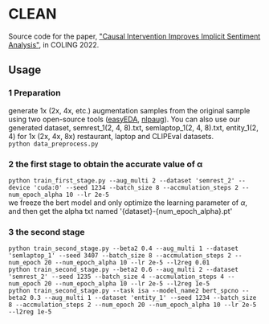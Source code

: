 # CLEAN

Source code for the paper, ["Causal Intervention Improves Implicit Sentiment Analysis"](https://aclanthology.org/2022.coling-1.607.pdf), in COLING 2022.
## Usage
### 1 Preparation
generate 1x (2x, 4x, etc.) augmentation samples from the original sample using two open-source tools ([easyEDA](https://github.com/jasonwei20/eda_nlp), [nlpaug](https://github.com/makcedward/nlpaug)). You can also use our generated dataset, semrest_1(2, 4, 8).txt, semlaptop_1(2, 4, 8).txt, entity_1(2, 4) for 1x (2x, 4x, 8x) restaurant, laptop and CLIPEval datasets.  
`python data_preprocess.py`
### 2 the first stage to obtain the accurate value of α
`python train_first_stage.py --aug_multi 2 --dataset 'semrest_2' --device 'cuda:0' --seed 1234 --batch_size 8 --accmulation_steps 2 --num_epoch_alpha 10 --lr 2e-5`  
we freeze the bert model and only optimize the learning parameter of $\alpha$, and then get the alpha txt named '{dataset}-{num_epoch_alpha}.pt'
### 3 the second stage
`python train_second_stage.py --beta2 0.4 --aug_multi 1 --dataset 'semlaptop_1' --seed 3407 --batch_size 8 --accmulation_steps 2 --num_epoch 20 --num_epoch_alpha 10 --lr 2e-5 --l2reg 0.01`  
`python train_second_stage.py --beta2 0.6 --aug_multi 2 --dataset 'semrest_2' --seed 1235 --batch_size 4 --accmulation_steps 4 --num_epoch 20 --num_epoch_alpha 10 --lr 2e-5 --l2reg 1e-5`  
`python train_second_stage.py --task isa --model_name2 bert_spcno --beta2 0.3 --aug_multi 1 --dataset 'entity_1' --seed 1234 --batch_size 8 --accmulation_steps 2 --num_epoch 20 --num_epoch_alpha 10 --lr 2e-5 --l2reg 1e-5`  
